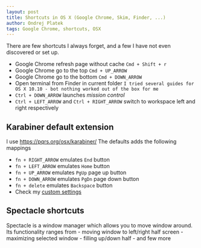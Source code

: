 ```yaml
---
layout: post
title: Shortcuts in OS X (Google Chrome, Skim, Finder, ...)
author: Ondrej Platek
tags: Google Chrome, shortcuts, OSX 
---
```


There are few shortcuts I always forget, and a few I have not even discovered or set up.

- Google Chrome refresh page without cache ``Cmd + Shift + r``
- Google Chrome go to the top ``Cmd + UP_ARROW``
- Google Chrome go to the bottom ``Cmd + DOWN_ARROW``
- Open terminal from Finder in current folder ``I tried several guides for OS X 10.10 - bot nothing worked out of the box for me``
- ``Ctrl + DOWN_ARROW`` launches *mission control*
- ``Ctrl + LEFT_ARROW`` and ``Ctrl + RIGHT_ARROW`` switch to workspace left and right respectively


Karabiner default extension
---------------------------
I use https://pqrs.org/osx/karabiner/
The defaults adds the following mappings
- ``fn + RIGHT_ARROW`` emulates ``End`` button
- ``fn + LEFT_ARROW`` emulates ``Home`` button
- ``fn + UP_ARROW`` emulates ``PgUp`` page up button
- ``fn + DOWN_ARROW`` emulates ``PgDn`` page down button
- ``fn + delete`` emulates ``Backspace`` button
- Check my [custom settings](https://bitbucket.org/oplatek/osxgit/src/master/Library/Application%20Support/Karabiner/private.xml?at=master&fileviewer=file-view-default)

Spectacle shortcuts
-------------------
Spectacle is a window manager which allows you to move window around.
Its functionality ranges from
    - moving window to left/right half screen
    - maximizing selected window
    - filling up/down half
    - and few more
